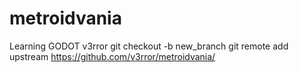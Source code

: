 # metroidvania
Learning GODOT
v3rror
git checkout -b new_branch
git remote add upstream https://github.com/v3rror/metroidvania/
